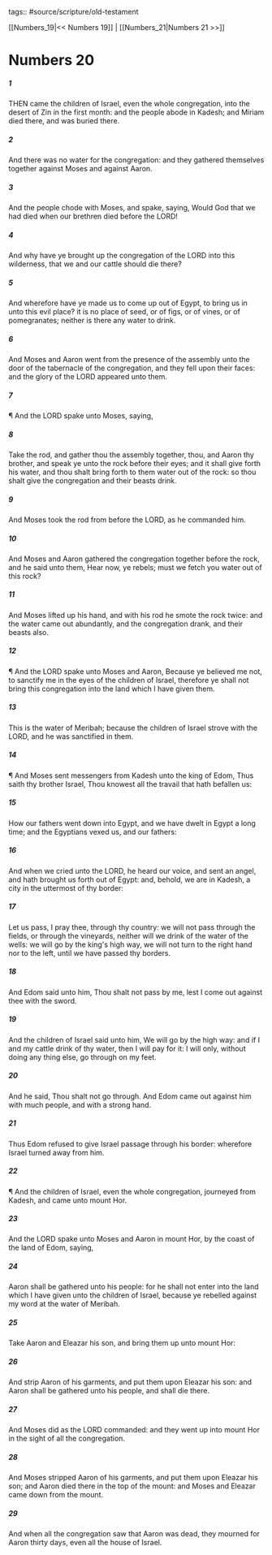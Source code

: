 tags:: #source/scripture/old-testament

[[Numbers_19|<< Numbers 19]] | [[Numbers_21|Numbers 21 >>]]

# Numbers 20

##### 1

THEN came the children of Israel, even the whole congregation, into the desert of Zin in the first month: and the people abode in Kadesh; and Miriam died there, and was buried there.

##### 2

And there was no water for the congregation: and they gathered themselves together against Moses and against Aaron.

##### 3

And the people chode with Moses, and spake, saying, Would God that we had died when our brethren died before the LORD!

##### 4

And why have ye brought up the congregation of the LORD into this wilderness, that we and our cattle should die there?

##### 5

And wherefore have ye made us to come up out of Egypt, to bring us in unto this evil place? it is no place of seed, or of figs, or of vines, or of pomegranates; neither is there any water to drink.

##### 6

And Moses and Aaron went from the presence of the assembly unto the door of the tabernacle of the congregation, and they fell upon their faces: and the glory of the LORD appeared unto them.

##### 7

¶ And the LORD spake unto Moses, saying,

##### 8

Take the rod, and gather thou the assembly together, thou, and Aaron thy brother, and speak ye unto the rock before their eyes; and it shall give forth his water, and thou shalt bring forth to them water out of the rock: so thou shalt give the congregation and their beasts drink.

##### 9

And Moses took the rod from before the LORD, as he commanded him.

##### 10

And Moses and Aaron gathered the congregation together before the rock, and he said unto them, Hear now, ye rebels; must we fetch you water out of this rock?

##### 11

And Moses lifted up his hand, and with his rod he smote the rock twice: and the water came out abundantly, and the congregation drank, and their beasts also.

##### 12

¶ And the LORD spake unto Moses and Aaron, Because ye believed me not, to sanctify me in the eyes of the children of Israel, therefore ye shall not bring this congregation into the land which I have given them.

##### 13

This is the water of Meribah; because the children of Israel strove with the LORD, and he was sanctified in them.

##### 14

¶ And Moses sent messengers from Kadesh unto the king of Edom, Thus saith thy brother Israel, Thou knowest all the travail that hath befallen us:

##### 15

How our fathers went down into Egypt, and we have dwelt in Egypt a long time; and the Egyptians vexed us, and our fathers:

##### 16

And when we cried unto the LORD, he heard our voice, and sent an angel, and hath brought us forth out of Egypt: and, behold, we are in Kadesh, a city in the uttermost of thy border:

##### 17

Let us pass, I pray thee, through thy country: we will not pass through the fields, or through the vineyards, neither will we drink of the water of the wells: we will go by the king's high way, we will not turn to the right hand nor to the left, until we have passed thy borders.

##### 18

And Edom said unto him, Thou shalt not pass by me, lest I come out against thee with the sword.

##### 19

And the children of Israel said unto him, We will go by the high way: and if I and my cattle drink of thy water, then I will pay for it: I will only, without doing any thing else, go through on my feet.

##### 20

And he said, Thou shalt not go through. And Edom came out against him with much people, and with a strong hand.

##### 21

Thus Edom refused to give Israel passage through his border: wherefore Israel turned away from him.

##### 22

¶ And the children of Israel, even the whole congregation, journeyed from Kadesh, and came unto mount Hor.

##### 23

And the LORD spake unto Moses and Aaron in mount Hor, by the coast of the land of Edom, saying,

##### 24

Aaron shall be gathered unto his people: for he shall not enter into the land which I have given unto the children of Israel, because ye rebelled against my word at the water of Meribah.

##### 25

Take Aaron and Eleazar his son, and bring them up unto mount Hor:

##### 26

And strip Aaron of his garments, and put them upon Eleazar his son: and Aaron shall be gathered unto his people, and shall die there.

##### 27

And Moses did as the LORD commanded: and they went up into mount Hor in the sight of all the congregation.

##### 28

And Moses stripped Aaron of his garments, and put them upon Eleazar his son; and Aaron died there in the top of the mount: and Moses and Eleazar came down from the mount.

##### 29

And when all the congregation saw that Aaron was dead, they mourned for Aaron thirty days, even all the house of Israel.
